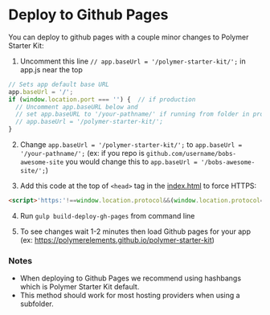 # Deploy to Github Pages

You can deploy to github pages with a couple minor changes to Polymer Starter Kit:

1. Uncomment this line  `// app.baseUrl = '/polymer-starter-kit/';` in app.js near the top

  ```JavaScript
  // Sets app default base URL
  app.baseUrl = '/';
  if (window.location.port === '') {  // if production
    // Uncomment app.baseURL below and
    // set app.baseURL to '/your-pathname/' if running from folder in production
    // app.baseUrl = '/polymer-starter-kit/';
  }
  ```

2. Change `app.baseUrl = '/polymer-starter-kit/';`  to `app.baseUrl = '/your-pathname/';` (ex: if you repo is `github.com/username/bobs-awesome-site` you would change this to `app.baseUrl = '/bobs-awesome-site/';`)

3. Add this code at the top of `<head>` tag in the [index.html](../app/index.html) to force HTTPS:

  ```html
  <script>'https:'!==window.location.protocol&&(window.location.protocol='https')</script>
  ```

4. Run `gulp build-deploy-gh-pages` from command line

5. To see changes wait 1-2 minutes then load Github pages for your app (ex: https://polymerelements.github.io/polymer-starter-kit)

### Notes

* When deploying to Github Pages we recommend using hashbangs which is Polymer Starter Kit default.
* This method should work for most hosting providers when using a subfolder.
